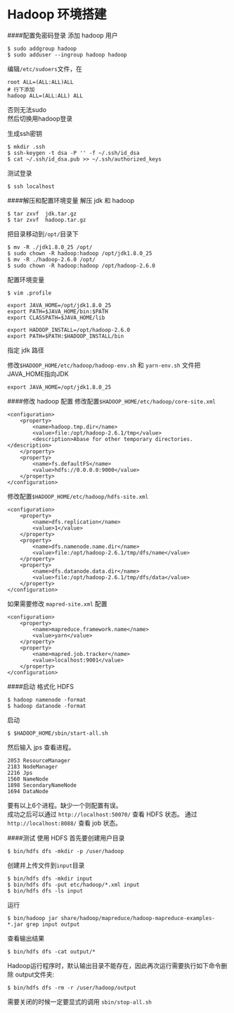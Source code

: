 Hadoop 环境搭建
====
####配置免密码登录
添加 hadoop 用户  
```
$ sudo addgroup hadoop
$ sudo adduser --ingroup hadoop hadoop
```

编辑`/etc/sudoers`文件，在

    root ALL=(ALL:ALL)ALL
    # 行下添加
    hadoop ALL=(ALL:ALL) ALL


否则无法sudo  
然后切换用hadoop登录  

生成ssh密钥
```
$ mkdir .ssh
$ ssh-keygen -t dsa -P '' -f ~/.ssh/id_dsa 
$ cat ~/.ssh/id_dsa.pub >> ~/.ssh/authorized_keys
```
测试登录
```
$ ssh localhost
```
####解压和配置环境变量
解压 jdk 和 hadoop  
```
$ tar zxvf  jdk.tar.gz  
$ tar zxvf  hadoop.tar.gz
```
把目录移动到`/opt/`目录下
```
$ mv -R ./jdk1.8.0_25 /opt/
$ sudo chown -R hadoop:hadoop /opt/jdk1.8.0_25
$ mv -R ./hadoop-2.6.0 /opt/
$ sudo chown -R hadoop:hadoop /opt/hadoop-2.6.0
```
配置环境变量 
```
$ vim .profile
```
```
export JAVA_HOME=/opt/jdk1.8.0_25  
export PATH=$JAVA_HOME/bin:$PATH  
export CLASSPATH=$JAVA_HOME/lib  

export HADOOP_INSTALL=/opt/hadoop-2.6.0  
export PATH=$PATH:$HADOOP_INSTALL/bin  
```
指定 jdk 路径  

修改`$HADOOP_HOME/etc/hadoop/hadoop-env.sh` 和 `yarn-env.sh`
文件把JAVA_HOME指向JDK
```
export JAVA_HOME=/opt/jdk1.8.0_25
```

####修改 hadoop 配置
修改配置`$HADOOP_HOME/etc/hadoop/core-site.xml`

```
<configuration>
    <property>
        <name>hadoop.tmp.dir</name>
        <value>file:/opt/hadoop-2.6.1/tmp</value>
        <description>Abase for other temporary directories.</description>
    </property>
    <property>
        <name>fs.defaultFS</name>
        <value>hdfs://0.0.0.0:9000</value>
    </property>
</configuration>
```
修改配置`$HADOOP_HOME/etc/hadoop/hdfs-site.xml`

```
<configuration>
    <property>
        <name>dfs.replication</name>
        <value>1</value>
    </property>
    <property>
        <name>dfs.namenode.name.dir</name>
        <value>file:/opt/hadoop-2.6.1/tmp/dfs/name</value>
    </property>
    <property>
        <name>dfs.datanode.data.dir</name>
        <value>file:/opt/hadoop-2.6.1/tmp/dfs/data</value>
    </property>
</configuration>

```
如果需要修改 `mapred-site.xml` 配置
```
<configuration>
    <property>
        <name>mapreduce.framework.name</name>
        <value>yarn</value>
    </property>
    <property>     
        <name>mapred.job.tracker</name>    
        <value>localhost:9001</value>     
    </property>
</configuration>
```

####启动
格式化 HDFS 
```
$ hadoop namenode -format 
$ hadoop datanode -format
```
启动
```
$ $HADOOP_HOME/sbin/start-all.sh
```
然后输入 jps 查看进程。
```
2053 ResourceManager
2183 NodeManager
2216 Jps
1560 NameNode
1898 SecondaryNameNode
1694 DataNode
```
要有以上6个进程。缺少一个则配置有误。  
成功之后可以通过 `http://localhost:50070/` 查看 HDFS 状态。
通过 `http://localhost:8088/` 查看 job 状态。

####测试
使用 HDFS 首先要创建用户目录
```
$ bin/hdfs dfs -mkdir -p /user/hadoop
```
创建并上传文件到`input`目录
```
$ bin/hdfs dfs -mkdir input
$ bin/hdfs dfs -put etc/hadoop/*.xml input
$ bin/hdfs dfs -ls input
```
运行
```
$ bin/hadoop jar share/hadoop/mapreduce/hadoop-mapreduce-examples-*.jar grep input output
```

查看输出结果
```
$ bin/hdfs dfs -cat output/*
```
Hadoop运行程序时，默认输出目录不能存在，因此再次运行需要执行如下命令删除 output文件夹:
```
$ bin/hdfs dfs -rm -r /user/hadoop/output
```
需要关闭的时候一定要显式的调用 `sbin/stop-all.sh`

